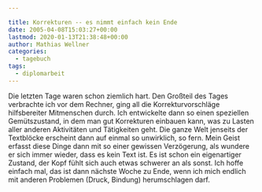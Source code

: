 ```yaml
---

title: Korrekturen -- es nimmt einfach kein Ende
date: 2005-04-08T15:03:27+00:00
lastmod: 2020-01-13T21:38:48+00:00
author: Mathias Wellner
categories:
  - tagebuch
tags:
  - diplomarbeit
---
```

Die letzten Tage waren schon ziemlich hart. Den Großteil des Tages verbrachte ich vor dem Rechner, ging all die Korrekturvorschläge hilfsbereiter Mitmenschen durch. Ich entwickelte dann so einen speziellen Gemütszustand, in dem man gut Korrekturen einbauen kann, was zu Lasten aller anderen Aktivitäten und Tätigkeiten geht. Die ganze Welt jenseits der Textblöcke erscheint dann auf einmal so unwirklich, so fern. Mein Geist erfasst diese Dinge dann mit so einer gewissen Verzögerung, als wundere er sich immer wieder, dass es kein Text ist. Es ist schon ein eigenartiger Zustand, der Kopf fühlt sich auch etwas schwerer an als sonst. Ich hoffe einfach mal, das ist dann nächste Woche zu Ende, wenn ich mich endlich mit anderen Problemen (Druck, Bindung) herumschlagen darf.